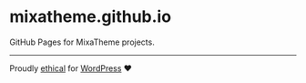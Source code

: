 # mixatheme.github.io
GitHub Pages for MixaTheme projects.

---
Proudly [ethical](//github.com/mixatheme/wpethics) for [WordPress](//wordpress.org) :heart:

